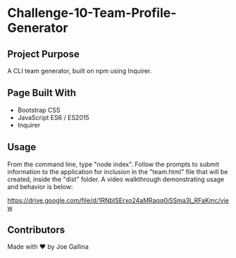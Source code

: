 # Challenge-10-Team-Profile-Generator

## Project Purpose

A CLI team generator, built on npm using Inquirer.

## Page Built With

- Bootstrap CSS
- JavaScript ES6 / ES2015
- Inquirer

## Usage

From the command line, type "node index". Follow the prompts to submit information to the application for inclusion in the "team.html" file that will be created, inside the "dist" folder. A video walkthrough demonstrating usage and behavior is below:

https://drive.google.com/file/d/1RNbISErxo24aMRaqq0jSSma3l_RFaKmc/view

## Contributors

Made with ❤️ by Joe Gallina
